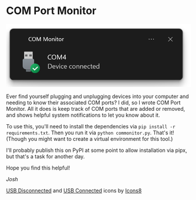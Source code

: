 # COM Port Monitor

![](https://github.com/joshburnett/COM-Port-Monitor/raw/main/example%20notification.png)

Ever find yourself plugging and unplugging devices into your computer and needing to
know their associated COM ports? I did, so I wrote COM Port Monitor.  All it does is keep track of COM ports that are added or removed, and shows helpful
system notifications to let you know about it.

To use this, you'll need to install the dependencies via `pip install -r requirements.txt`. Then you run
it via `python commonitor.py`. That's it! (Though you might want to create a virtual environment for this tool.)

I'll probably publish this on PyPI at some point to allow installation via pipx, but that's a task
for another day.

Hope you find this helpful!

_Josh_

<a target="_blank" href="https://icons8.com/icon/QAmTCDyL5kmz/usb-disconnected">USB Disconnected</a> and
<a target="_blank" href="https://icons8.com/icon/gJXyOBQKhSlv/usb-connected">USB Connected</a> icons by
<a target="_blank" href="https://icons8.com">Icons8</a>